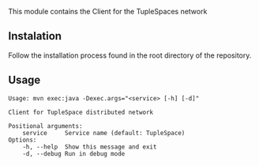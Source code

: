 This module contains the Client for the TupleSpaces network

## Instalation

Follow the installation process found in the root directory of the repository.

## Usage
```
Usage: mvn exec:java -Dexec.args="<service> [-h] [-d]"

Client for TupleSpace distributed network

Positional arguments:
    service     Service name (default: TupleSpace)
Options:
    -h, --help  Show this message and exit
    -d, --debug Run in debug mode
```
